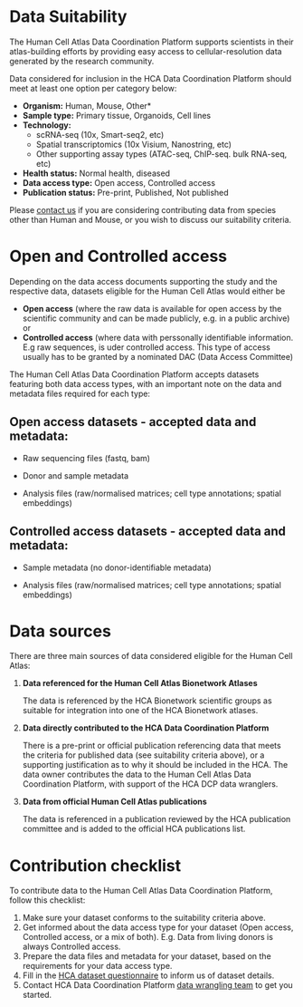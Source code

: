 # Data Suitability
The Human Cell Atlas Data Coordination Platform supports scientists in their atlas-building efforts by providing easy access to cellular-resolution data generated by the research community.

Data considered for inclusion in the HCA Data Coordination Platform should meet at least one option per category below:

* **Organism:** Human, Mouse, Other*
* **Sample type:** Primary tissue, Organoids, Cell lines
* **Technology:**
    * scRNA-seq (10x, Smart-seq2, etc)
    * Spatial transcriptomics (10x Visium, Nanostring, etc)
    * Other supporting assay types (ATAC-seq, ChIP-seq. bulk RNA-seq, etc)
* **Health status:** Normal health, diseased
* **Data access type:** Open access, Controlled access
* **Publication status:** Pre-print, Published, Not published

Please [contact us](mailto:wrangler-team@data.humancellatlas.org?subject=Non%20Human%20Contribution%20to%20Human%20Cell%20Atlas) if you are considering contributing data from species other than Human and Mouse, or you wish to discuss our suitability criteria.

# Open and Controlled access

Depending on the data access documents supporting the study and the respective data, datasets eligible for the Human Cell Atlas would either be

* **Open access** (where the raw data is available for open access by the scientific community and can be made publicly, e.g. in a public archive)
or
* **Controlled access** (where  data with perssonally identifiable information. E.g raw sequences, is uder controlled access. This type of access usually has to be granted by a nominated DAC (Data Access Committee)

The Human Cell Atlas Data Coordination Platform accepts datasets featuring both data access types, with an important note on the data and metadata files required for each type:

## Open access datasets - accepted data and metadata:

- Raw sequencing files (fastq, bam)

- Donor and sample metadata

- Analysis files (raw/normalised matrices; cell type annotations; spatial embeddings)


## Controlled access datasets - accepted data and metadata:

- Sample metadata (no donor-identifiable metadata)

- Analysis files (raw/normalised matrices; cell type annotations; spatial embeddings)

# Data sources

There are three main sources of data considered eligible for the Human Cell Atlas:

1. **Data referenced for the Human Cell Atlas Bionetwork Atlases**

    The data is referenced by the HCA Bionetwork scientific groups as suitable for integration into one of the HCA Bionetwork atlases.

2. **Data directly contributed to the HCA Data Coordination Platform**

    There is a pre-print or official publication referencing data that meets the criteria for published data (see suitability criteria above), or a supporting justification as to why it should be included in the HCA.
    The data owner contributes the data to the Human Cell Atlas Data Coordination Platform, with support of the HCA DCP data wranglers.

3. **Data from official Human Cell Atlas publications**

    The data is referenced in a publication reviewed by the HCA publication committee and is added to the official HCA publications list.

# Contribution checklist

To contribute data to the Human Cell Atlas Data Coordination Platform, follow this checklist:

1. Make sure your dataset conforms to the suitability criteria above.
2. Get informed about the data access type for your dataset (Open access, Controlled access, or a mix of both).  E.g. Data from living donors is always Controlled access.
3. Prepare the data files and metadata for your dataset, based on the requirements for your data access type.
4. Fill in the [HCA dataset questionnaire](https://docs.google.com/forms/d/e/1FAIpQLSdjPk2Z6xYozds53ycvXo57PvFsyqOF6XMpSWCVNTpQYalZzQ/viewform) to inform us of dataset details.
5. Contact HCA Data Coordination Platform [data wrangling team](mailto:wrangler-team@data.humancellatlas.org?subject=get%20started%20with%20data%20contribution) to get you started.



